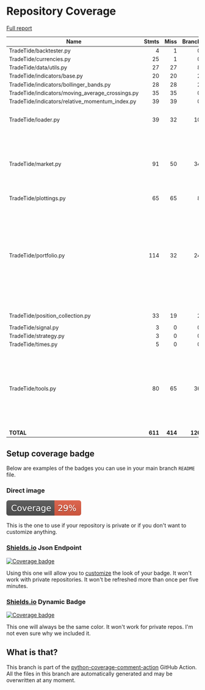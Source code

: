# Repository Coverage

[Full report](https://htmlpreview.github.io/?https://github.com/MartinPdeS/TradeTide/blob/python-coverage-comment-action-data/htmlcov/index.html)

| Name                                               |    Stmts |     Miss |   Branch |   BrPart |   Cover |   Missing |
|--------------------------------------------------- | -------: | -------: | -------: | -------: | ------: | --------: |
| TradeTide/backtester.py                            |        4 |        1 |        0 |        0 |     75% |        13 |
| TradeTide/currencies.py                            |       25 |        1 |        0 |        0 |     96% |        30 |
| TradeTide/data/utils.py                            |       27 |       27 |        8 |        0 |      0% |      1-69 |
| TradeTide/indicators/base.py                       |       20 |       20 |        2 |        0 |      0% |      1-50 |
| TradeTide/indicators/bollinger\_bands.py           |       28 |       28 |        2 |        0 |      0% |     2-103 |
| TradeTide/indicators/moving\_average\_crossings.py |       35 |       35 |        0 |        0 |      0% |     2-103 |
| TradeTide/indicators/relative\_momentum\_index.py  |       39 |       39 |        0 |        0 |      0% |     2-112 |
| TradeTide/loader.py                                |       39 |       32 |       10 |        0 |     14% |26-33, 52-96, 114-128 |
| TradeTide/market.py                                |       91 |       50 |       34 |        3 |     37% |25-46, 116-163, 172-173, 217-218, 225-252 |
| TradeTide/plottings.py                             |       65 |       65 |        8 |        0 |      0% |     4-322 |
| TradeTide/portfolio.py                             |      114 |       32 |       24 |        5 |     69% |60->69, 78, 92, 100, 103, 208-211, 234-235, 258-259, 282-283, 306-311, 323-348 |
| TradeTide/position\_collection.py                  |       33 |       19 |        2 |        0 |     40% |    55-100 |
| TradeTide/signal.py                                |        3 |        0 |        0 |        0 |    100% |           |
| TradeTide/strategy.py                              |        3 |        0 |        0 |        0 |    100% |           |
| TradeTide/times.py                                 |        5 |        0 |        0 |        0 |    100% |           |
| TradeTide/tools.py                                 |       80 |       65 |       36 |        0 |     13% |23-34, 39-65, 72-73, 79-80, 83-90, 93-94, 97-102, 105-117, 120-123 |
|                                          **TOTAL** |  **611** |  **414** |  **126** |    **8** | **29%** |           |


## Setup coverage badge

Below are examples of the badges you can use in your main branch `README` file.

### Direct image

[![Coverage badge](https://raw.githubusercontent.com/MartinPdeS/TradeTide/python-coverage-comment-action-data/badge.svg)](https://htmlpreview.github.io/?https://github.com/MartinPdeS/TradeTide/blob/python-coverage-comment-action-data/htmlcov/index.html)

This is the one to use if your repository is private or if you don't want to customize anything.

### [Shields.io](https://shields.io) Json Endpoint

[![Coverage badge](https://img.shields.io/endpoint?url=https://raw.githubusercontent.com/MartinPdeS/TradeTide/python-coverage-comment-action-data/endpoint.json)](https://htmlpreview.github.io/?https://github.com/MartinPdeS/TradeTide/blob/python-coverage-comment-action-data/htmlcov/index.html)

Using this one will allow you to [customize](https://shields.io/endpoint) the look of your badge.
It won't work with private repositories. It won't be refreshed more than once per five minutes.

### [Shields.io](https://shields.io) Dynamic Badge

[![Coverage badge](https://img.shields.io/badge/dynamic/json?color=brightgreen&label=coverage&query=%24.message&url=https%3A%2F%2Fraw.githubusercontent.com%2FMartinPdeS%2FTradeTide%2Fpython-coverage-comment-action-data%2Fendpoint.json)](https://htmlpreview.github.io/?https://github.com/MartinPdeS/TradeTide/blob/python-coverage-comment-action-data/htmlcov/index.html)

This one will always be the same color. It won't work for private repos. I'm not even sure why we included it.

## What is that?

This branch is part of the
[python-coverage-comment-action](https://github.com/marketplace/actions/python-coverage-comment)
GitHub Action. All the files in this branch are automatically generated and may be
overwritten at any moment.